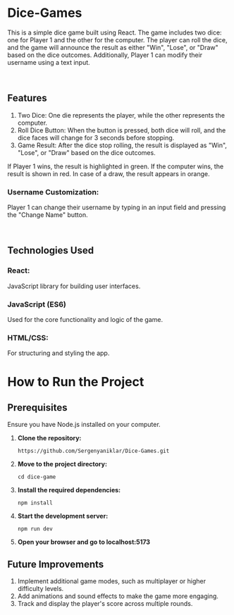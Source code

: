 ﻿# Dice-Games
﻿This is a simple dice game built using React. The game includes two dice: one for Player 1 and the other for the computer. The player can roll the dice, and the game will announce the result as either "Win", "Lose", or "Draw" based on the dice outcomes. Additionally, Player 1 can modify their username using a text input.

﻿<h2> Features </h2>
 <ol>
    <li>Two Dice: One die represents the player, while the other represents the computer.</li>
    <li>Roll Dice Button: When the button is pressed, both dice will roll, and the dice faces will change for 3 seconds before stopping.</li>
    <li>Game Result: After the dice stop rolling, the result is displayed as "Win", "Lose", or "Draw" based on the dice outcomes.</li>
  </ol>

If Player 1 wins, the result is highlighted in green.
If the computer wins, the result is shown in red.
In case of a draw, the result appears in orange.
<h3>Username Customization:</h3>
Player 1 can change their username by typing in an input field and pressing the "Change Name" button.

﻿<h2> Technologies Used </h2>
<h3>React:</h3>
JavaScript library for building user interfaces.
<h3>JavaScript (ES6)</h3>
Used for the core functionality and logic of the game.
<h3>HTML/CSS:</h3>
For structuring and styling the app.
﻿<h1> How to Run the Project </h1>
<h2>Prerequisites</h2>
  <p>Ensure you have Node.js installed on your computer.</p>
  <ol>
    <li><strong>Clone the repository:</strong>
      <pre><code>https://github.com/Sergenyaniklar/Dice-Games.git</code></pre>
    </li>
    <li><strong>Move to the project directory:</strong>
      <pre><code>cd dice-game</code></pre>
    </li>
    <li><strong>Install the required dependencies:</strong>
      <pre><code>npm install</code></pre>
    </li>
    <li><strong>Start the development server:</strong>
      <pre><code>npm run dev</code></pre>
    </li>
    <li><strong>Open your browser and go to localhost:5173</strong></li>
  </ol>

<h2> Future Improvements </h2>
  <ol>
    <li>Implement additional game modes, such as multiplayer or higher difficulty levels.</li>
    <li>Add animations and sound effects to make the game more engaging.</li>
    <li>Track and display the player's score across multiple rounds.</li>
  </ol>

